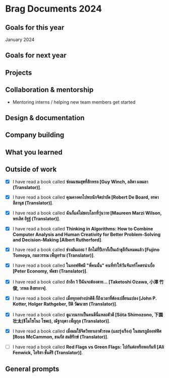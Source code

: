 # Brag Documents 2024

## Goals for this year

[comment]: # (* List the major goals here!)

January 2024

## Goals for next year

[comment]: # (* If it's getting towards the end of the year, maybe start writing down what might be the goals for next year.)

## Projects

## Collaboration & mentorship
* Mentoring interns / helping new team members get started

## Design & documentation

## Company building

## What you learned

## Outside of work

* [x] I have read a book called **ซ่อมแซมสุขที่สึกหรอ [Guy Winch, ลลิตา ผลผลา (Translator)]**.

* [x] I have read a book called **คุณคางคกไปพบนักจิตบำบัด [Robert De Board, อรดา ลีลานุช (Translator)]**.

* [x] I have read a book called **ฉันก็แค่ไม่ชอบโลกที่วุ่นวาย [Maureen Marzi Wilson, พรเลิศ อิฐฐ์ (Translator)]**.

* [x] I have read a book called **Thinking in Algorithms: How to Combine Computer Analysis and Human Creativity for Better Problem-Solving and Decision-Making [Albert Rutherford]**.

* [x] I have read a book called **ช่างมันเถอะ ! อีกไม่กี่ปีเราก็เป็นเถ้าธุลีกันหมดแล้ว [Fujino Tomoya, กมลวรรณ เพ็ญอร่าม (Translator)]**.

* [x] I have read a book called **ในออฟฟิศมี "พี่คนนั้น" คนที่ทำให้วันจันทร์โคตรน่าเบื่อ [Peter Economy, พัดชา (Translator)]**.

* [x] I have read a book called **ถ้าอีก 1 ปีฉันจะต้องตาย... [Taketoshi Ozawa, 小澤 竹俊, วรพล สิงขรอาจ]**.

* [x] I have read a book called **เมื่อทุกอย่างปกติดี ก็ถึงเวลาที่ต้องเปลี่ยนแปลง [John P. Kotter, Holger Rathgeber, ปิติ วัฒนาธร (Translator)]**.

* [x] I have read a book called **ดูแวบแรกเป็นคนดีนี่แหละตัวดี [Sōta Shimozono, 下園 壮太(ชิโมโซโนะ โซตะ), ณัฐกฤตา เพ็ญกุล (Translator)]**.

* [x] I have read a book called **เมื่อผมใช้จิตวิทยาเอาตัวรอด (และรุ่งเรือง) ในสมรภูมิออฟฟิศ [Ross McCammon, ธนภัส สมธิรักษ์ (Translator)]**.

* [ ] I have read a book called **Red Flags vs Green Flags: ไปกันต่อหรือพอกันที [Ali Fenwick, ไอริสา ชั้นศิริ (Translator)]**.

## General prompts
